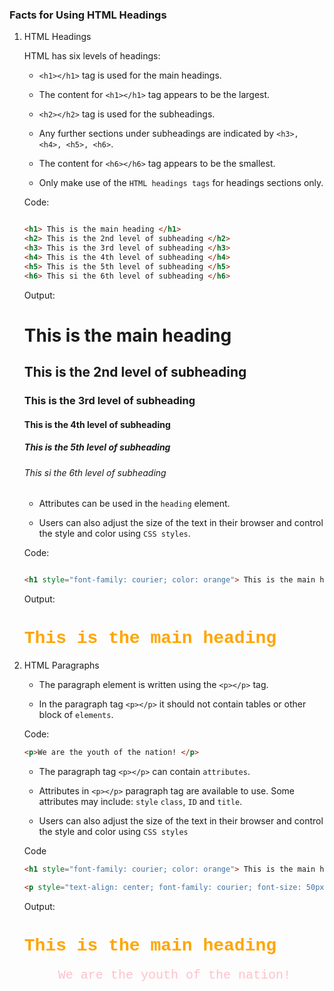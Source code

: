 ### Facts for Using HTML Headings

1. HTML Headings
    
    HTML has six levels of headings: 

     - `<h1></h1>` tag is used for the main headings. 
     
     - The content for `<h1></h1>` tag appears to be the largest.

    - `<h2></h2>` tag is used for the subheadings.

    - Any further sections under subheadings are indicated by `<h3>, <h4>, <h5>, <h6>`.
    
    - The content for `<h6></h6>` tag appears to be the smallest. 

    - Only make use of the `HTML headings tags` for headings sections only. 

    Code: 
    ```html

    <h1> This is the main heading </h1>
    <h2> This is the 2nd level of subheading </h2>
    <h3> This is the 3rd level of subheading </h3>
    <h4> This is the 4th level of subheading </h4>
    <h5> This is the 5th level of subheading </h5>
    <h6> This si the 6th level of subheading </h6>

    ```

    Output: 

    <h1> This is the main heading </h1>
    <h2> This is the 2nd level of subheading </h2>
    <h3> This is the 3rd level of subheading </h3>
    <h4> This is the 4th level of subheading </h4>
    <h5> This is the 5th level of subheading </h5>
    <h6> This si the 6th level of subheading </h6>

    - Attributes can be used in the `heading` element.

     - Users can also adjust the size of the text in their browser and control the style and color using `CSS styles`. 
    
    Code:
    ```html

    <h1 style="font-family: courier; color: orange"> This is the main heading </h1>

    ```
    Output:

    <h1 style="font-family: courier; color: orange"> This is the main heading </h1>

2. HTML Paragraphs

    - The paragraph element is written using the `<p></p>` tag.

    - In the paragraph tag `<p></p>` it should not contain tables or other block of `elements`.

    Code:
    ```html
    <p>We are the youth of the nation! </p>

    ```
    - The paragraph tag `<p></p>` can contain `attributes`. 

    - Attributes in `<p></p>` paragraph tag are available to use. Some attributes may include: `style` `class`, `ID` and `title`.
    
    - Users can also adjust the size of the text in their browser and control the style and color using `CSS styles`

    Code
    ```html
    <h1 style="font-family: courier; color: orange"> This is the main heading </h1>

    <p style="text-align: center; font-family: courier; font-size: 50px; color: pink">We are the youth of the nation! </p>

    ```
    Output:
    
    <h1 style="font-family: courier; color: orange"> This is the main heading </h1>

     <p style="text-align: center; font-family: courier; font-size: 20px; color: pink">We are the youth of the nation! </p>


   
    